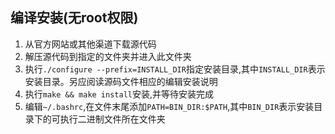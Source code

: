 ## 编译安装(无root权限)
1. 从官方网站或其他渠道下载源代码 
1. 解压源代码到指定的文件夹并进入此文件夹
1. 执行`./configure --prefix=INSTALL_DIR`指定安装目录,其中`INSTALL_DIR`表示安装目录。另应阅读源码文件相应的编辑安装说明
1. 执行`make && make install`安装,并等待安装完成
1. 编辑`~/.bashrc`,在文件末尾添加`PATH=BIN_DIR:$PATH`,其中`BIN_DIR`表示安装目录下的可执行二进制文件所在文件夹
